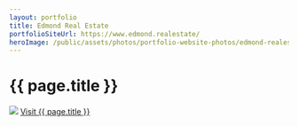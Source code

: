 ```yaml
---
layout: portfolio
title: Edmond Real Estate
portfolioSiteUrl: https://www.edmond.realestate/
heroImage: /public/assets/photos/portfolio-website-photos/edmond-realestate-scr.png
---
```


<div id="our-portfolio">
  <h1>{{ page.title }}</h1>
  <div class="container">
    <img src="{{ site.url }}{{page.heroImage }}" />
    <a class="request-quote" href="{{ page.portfolioSiteUrl }}" target="_blank">Visit {{ page.title }}</a>
  </div>
</div>

